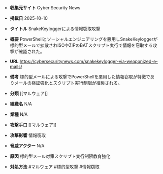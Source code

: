 - **収集元サイト**
Cyber Security News

- **掲載日**
2025-10-10

- **タイトル**
SnakeKeyloggerによる情報窃取攻撃

- **概要**
PowerShellとソーシャルエンジニアリングを悪用しSnakeKeyloggerが標的型メールで拡散されISOやZIPのBATスクリプト実行で情報を窃取する攻撃が確認された。

- **URL**
https://cybersecuritynews.com/snakekeylogger-via-weaponized-e-mails/

- **備考**
標的型メールによる攻撃でPowerShellを悪用した情報窃取が特徴でありメールの検証強化とスクリプト実行制限が推奨される。

- **分類**
[[マルウェア]]

- **組織名**
N/A

- **業種**
N/A

- **攻撃手口**
[[マルウェア]]

- **攻撃影響**
情報窃取

- **脅威アクター**
N/A

- **原因**
標的型メール対策スクリプト実行制限教育強化

- **対処方法**
#マルウェア #標的型攻撃 #情報窃取

